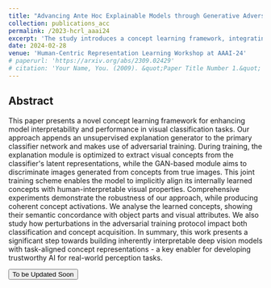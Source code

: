 ```yaml
---
title: "Advancing Ante Hoc Explainable Models through Generative Adversarial Networks"
collection: publications_acc
permalink: /2023-hcrl_aaai24
excerpt: 'The study introduces a concept learning framework, integrating an explanation generator via adversarial training, enhancing model interpretability for visual classification.'
date: 2024-02-28
venue: 'Human-Centric Representation Learning Workshop at AAAI-24'
# paperurl: 'https://arxiv.org/abs/2309.02429'
# citation: 'Your Name, You. (2009). &quot;Paper Title Number 1.&quot; <i>Journal 1</i>. 1(1).'
---
```


## Abstract
This paper presents a novel concept learning framework for enhancing model interpretability and performance in visual classification tasks. Our approach appends an unsupervised explanation generator to the primary classifier network and makes use of adversarial training. During training, the explanation module is optimized to extract visual concepts from the classifier's latent representations, while the GAN-based module aims to discriminate images generated from concepts from true images. This joint training scheme enables the model to implicitly align its internally learned concepts with human-interpretable visual properties. Comprehensive experiments demonstrate the robustness of our approach, while producing coherent concept activations. We analyse the learned concepts, showing their semantic concordance with object parts and visual attributes. We also study how perturbations in the adversarial training protocol impact both classification and concept acquisition.
In summary, this work presents a significant step towards building inherently interpretable deep vision models with task-aligned concept representations - a key enabler for developing trustworthy AI for real-world perception tasks.


<!-- <button type="button" class="btn btn-primary btn-sm" onclick=" window.open('https://arxiv.org/abs/2309.02429','_blank')">Paper</button> -->
<button type="button" class="btn btn-primary btn-sm">To be Updated Soon</button>
<!-- ## Citation
```
@article{osborn,
  author    = {Vimal K B, Saketh Bachu, Tanmay Garg, Vineeth N Balasubramanian, Niveditha Lakshmi Narasimhan, Raghavan Konuru},
  title     = {Building a Winning Team: Selecting Source Model Ensembles using a Submodular Transferability Estimation
               Approach},
  journal   = {ICCV},
  year      = {2023},
}
``` -->